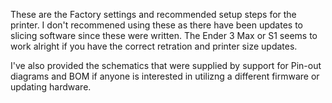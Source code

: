 These are the Factory settings and recommended setup steps for the printer. I don't recommened using these as there have been updates to slicing software since these were written. The Ender 3 Max or S1 seems to work alright if you have the correct retration and printer size updates.

I've also provided the schematics that were supplied by support for Pin-out diagrams and BOM if anyone is interested in utilizng a different firmware or updating hardware.
